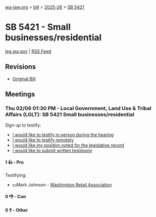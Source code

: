 [wa-law.org](/) > [bill](/bill/) > [2025-26](/bill/2025-26/) > [SB 5421](/bill/2025-26/sb/5421/)

# SB 5421 - Small businesses/residential
[leg.wa.gov](https://app.leg.wa.gov/billsummary?BillNumber=5421&Year=2025&Initiative=false) | [RSS Feed](./rss.xml)

## Revisions
* [Original Bill](1/)

## Meetings
### Thu 02/06 01:30 PM - Local Government, Land Use & Tribal Affairs (LGLT): SB 5421 Small businesses/residential
Sign up to testify:
* [I would like to testify in person during the hearing](https://app.leg.wa.gov/csi/Testifier/Add?chamber=House&mId=32697&aId=162872&caId=25302&tId=1)
* [I would like to testify remotely](https://app.leg.wa.gov/csi/Testifier/Add?chamber=House&mId=32697&aId=162872&caId=25302&tId=2)
* [I would like my position noted for the legislative record](https://app.leg.wa.gov/csi/Testifier/Add?chamber=House&mId=32697&aId=162872&caId=25302&tId=3)
* [I would like to submit written testimony](https://app.leg.wa.gov/csi/Testifier/Add?chamber=House&mId=32697&aId=162872&caId=25302&tId=4)

#### 1 👍 - Pro
Testifying:
* 💵Mark Johnson - [Washington Retail Association](/org/washington_retail_association/)

#### 0 👎 - Con

#### 0 ❓ - Other
